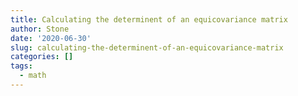 ```yaml
---
title: Calculating the determinent of an equicovariance matrix
author: Stone
date: '2020-06-30'
slug: calculating-the-determinent-of-an-equicovariance-matrix
categories: []
tags:
  - math
---
```

